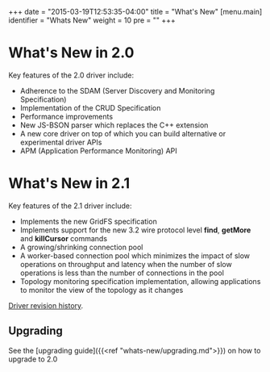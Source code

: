 +++
date = "2015-03-19T12:53:35-04:00"
title = "What's New"
[menu.main]
  identifier = "Whats New"
  weight = 10
  pre = "<i class='fa fa-cog'></i>"
+++

# What's New in 2.0

Key features of the 2.0 driver include:

- Adherence to the SDAM (Server Discovery and Monitoring Specification)
- Implementation of the CRUD Specification
- Performance improvements
- New JS-BSON parser which replaces the C++ extension
- A new core driver on top of which you can build alternative or experimental driver APIs
- APM (Application Performance Monitoring) API

# What's New in 2.1

Key features of the 2.1 driver include:

- Implements the new GridFS specification
- Implements support for the new 3.2 wire protocol level **find**, **getMore** and **killCursor** commands
- A growing/shrinking connection pool
- A worker-based connection pool which minimizes the impact of slow operations on throughput and latency when the number of slow operations is less than the number of connections in the pool
- Topology monitoring specification implementation, allowing applications to monitor the view of the topology as it changes

[Driver revision history](https://github.com/mongodb/node-mongodb-native/blob/2.1/HISTORY.md).

## Upgrading

See the [upgrading guide]({{<ref "whats-new/upgrading.md">}}) on how to upgrade to 2.0
